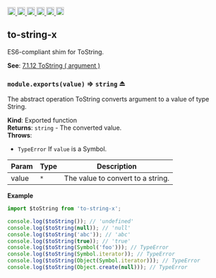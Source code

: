 <a
  href="https://travis-ci.org/Xotic750/to-string-x"
  title="Travis status">
<img
  src="https://travis-ci.org/Xotic750/to-string-x.svg?branch=master"
  alt="Travis status" height="18">
</a>
<a
  href="https://david-dm.org/Xotic750/to-string-x"
  title="Dependency status">
<img src="https://david-dm.org/Xotic750/to-string-x/status.svg"
  alt="Dependency status" height="18"/>
</a>
<a
  href="https://david-dm.org/Xotic750/to-string-x?type=dev"
  title="devDependency status">
<img src="https://david-dm.org/Xotic750/to-string-x/dev-status.svg"
  alt="devDependency status" height="18"/>
</a>
<a
  href="https://badge.fury.io/js/to-string-x"
  title="npm version">
<img src="https://badge.fury.io/js/to-string-x.svg"
  alt="npm version" height="18">
</a>
<a
  href="https://www.jsdelivr.com/package/npm/to-string-x"
  title="jsDelivr hits">
<img src="https://data.jsdelivr.com/v1/package/npm/to-string-x/badge?style=rounded"
  alt="jsDelivr hits" height="18">
</a>
<a
  href="https://bettercodehub.com/results/Xotic750/to-string-x"
  title="bettercodehub score">
<img src="https://bettercodehub.com/edge/badge/Xotic750/to-string-x?branch=master"
  alt="bettercodehub score" height="18">
</a>

<a name="module_to-string-x"></a>

## to-string-x

ES6-compliant shim for ToString.

**See**: [7.1.12 ToString ( argument )](http://www.ecma-international.org/ecma-262/6.0/#sec-tostring)  

<a name="exp_module_to-string-x--module.exports"></a>

### `module.exports(value)` ⇒ <code>string</code> ⏏

The abstract operation ToString converts argument to a value of type String.

**Kind**: Exported function  
**Returns**: <code>string</code> - The converted value.  
**Throws**:

- <code>TypeError</code> If `value` is a Symbol.

| Param | Type            | Description                       |
| ----- | --------------- | --------------------------------- |
| value | <code>\*</code> | The value to convert to a string. |

**Example**

```js
import $toString from 'to-string-x';

console.log($toString()); // 'undefined'
console.log($toString(null)); // 'null'
console.log($toString('abc')); // 'abc'
console.log($toString(true)); // 'true'
console.log($toString(Symbol('foo'))); // TypeError
console.log($toString(Symbol.iterator)); // TypeError
console.log($toString(Object(Symbol.iterator))); // TypeError
console.log($toString(Object.create(null))); // TypeError
```
